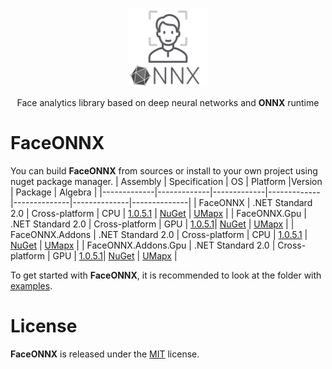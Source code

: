 <p align="center"><img width="25%" src="FaceONNX/FaceONNX.png" /></p>
<p align="center"> Face analytics library based on deep neural networks and <b>ONNX</b> runtime </p>  

# FaceONNX
You can build **FaceONNX** from sources or install to your own project using nuget package manager.
| Assembly | Specification | OS | Platform |Version | Package | Algebra |
|-------------|-------------|-------------|-------------|--------------|--------------|--------------|
| FaceONNX | .NET Standard 2.0 | Cross-platform | CPU | [1.0.5.1](FaceONNX) | [NuGet](https://www.nuget.org/packages/FaceONNX/) | [UMapx](https://github.com/asiryan/UMapx) |
| FaceONNX.Gpu | .NET Standard 2.0 | Cross-platform | GPU | [1.0.5.1](FaceONNX.Gpu)| [NuGet](https://www.nuget.org/packages/FaceONNX.Gpu/) | [UMapx](https://github.com/asiryan/UMapx) |
| FaceONNX.Addons | .NET Standard 2.0 | Cross-platform | CPU | [1.0.5.1](FaceONNX.Addos) | [NuGet](https://www.nuget.org/packages/FaceONNX.Addons/) | [UMapx](https://github.com/asiryan/UMapx) |
| FaceONNX.Addons.Gpu | .NET Standard 2.0 | Cross-platform | GPU | [1.0.5.1](FaceONNX.Addons.Gpu)| [NuGet](https://www.nuget.org/packages/FaceONNX.Addons.Gpu/) | [UMapx](https://github.com/asiryan/UMapx) |


To get started with **FaceONNX**, it is recommended to look at the folder with [examples](FaceONNX.Examples).  

# License
**FaceONNX** is released under the [MIT](LICENSE) license.
